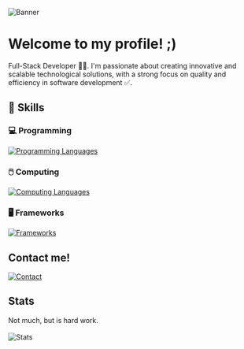 ![Banner](https://github.com/user-attachments/assets/dc8781b0-6ed6-480d-b9ce-842461d5692e)

<h1>Welcome to my profile! ;)</h1>
Full-Stack Developer 👨‍💻. I'm passionate about creating innovative and scalable technological solutions, with a strong focus on quality and efficiency in software development ✅.

## 💪 Skills

### 💻 Programming
[![Programming Languages](https://skillicons.dev/icons?i=js,python,java,dart,cs)](https://skillicons.dev)

### 🖱️ Computing
[![Computing Languages](https://skillicons.dev/icons?i=html,css,sql)](https://skillicons.dev)

### 🖥️ Frameworks
[![Frameworks](https://skillicons.dev/icons?i=flutter,angular,react,dotnet)](https://skillicons.dev)

## Contact me!
[![Contact](https://skillicons.dev/icons?i=linkedin)][linkedin]

## Stats
Not much, but is hard work.
<br /><br />
![Stats](https://github-readme-stats.vercel.app/api?username=codeswax&count_private=true&include_all_commits=true&theme=radical)

[linkedin]: https://www.linkedin.com/in/kevin-valle-soledispa-ba7161215/
